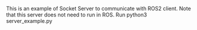 This is an example of Socket Server to communicate with ROS2 client. Note that this server does not need to run in ROS.
Run
python3 server_example.py